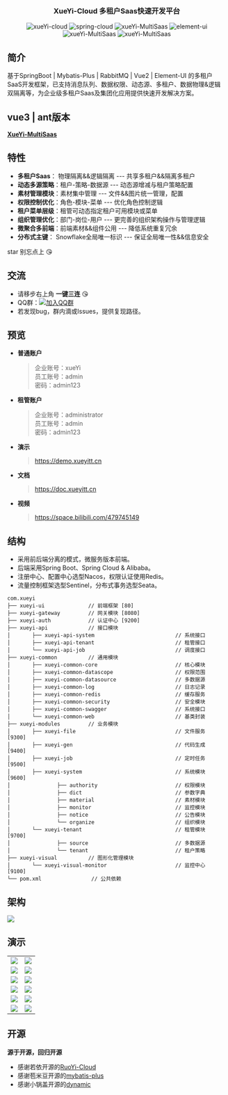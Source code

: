 <div style="text-align:center">
    <h3>XueYi-Cloud 多租户Saas快速开发平台</h3>
</div>

<p style="text-align:center">
    <a>
        <img src="https://img.shields.io/badge/XueYi%20Cloud-v5.1.2-brightgreen" alt="xueYi-cloud">
    </a>
    <a>
        <img src="https://img.shields.io/badge/Spring%20Cloud-2020-blue" alt="spring-cloud">
    </a>
    <a>
       <img src="https://img.shields.io/badge/Mybatis--Plus-3.4.0%2B-brightgreen" alt="xueYi-MultiSaas">
    </a>
    <a>
        <img src="https://img.shields.io/badge/element--ui-2.15-brightgreen" alt="element-ui">
    </a>
    <a>
       <img src="https://gitee.com/xueyitiantang/XueYi-Cloud/badge/star.svg?theme=dark" alt="xueYi-MultiSaas">
    </a>
    <a>
       <img src="https://gitee.com/xueyitiantang/XueYi-Cloud/badge/fork.svg?theme=dark" alt="xueYi-MultiSaas">
    </a>
</p>

## 简介
基于SpringBoot | Mybatis-Plus | RabbitMQ | Vue2 | Element-UI 的多租户SaaS开发框架，已支持消息队列、数据权限、动态源、多租户、数据物理&逻辑双隔离等，为企业级多租户Saas及集团化应用提供快速开发解决方案。

## vue3 | ant版本
**[XueYi-MultiSaas](https://gitee.com/xueyitiantang/XueYi-MultiSaas)**

## 特性
- **多租户Saas**： 物理隔离&&逻辑隔离 --- 共享多租户&&隔离多租户
- **动态多源策略**：租户-策略-数据源 --- 动态源增减与租户策略配置
- **素材管理模块**：素材集中管理 --- 文件&&图片统一管理，配置
- **权限控制优化**：角色-模块-菜单 --- 优化角色控制逻辑
- **租户菜单层级**：租管可动态指定租户可用模块或菜单
- **组织管理优化**：部门-岗位-用户 --- 更完善的组织架构操作与管理逻辑
- **微聚合多前端**：前端素材&&组件公用 --- 降低系统重复冗余
- **分布式主键**：  Snowflake全局唯一标识 --- 保证全局唯一性&&信息安全

star 别忘点上 :kissing_heart:

## 交流
- 请移步右上角  **一键三连** :kissing_heart:
- QQ群：[![加入QQ群](https://img.shields.io/badge/779343138-blue.svg)](https://jq.qq.com/?_wv=1027&k=zw11JJhj)
- 若发现bug，群内滴或Issues，提供复现路径。

## 预览
- **普通账户**
    > 企业账号：xueYi   
    员工账号：admin   
    密码：admin123

- **租管账户**
  > 企业账号：administrator   
  员工账号：admin   
  密码：admin123

- **演示**
    >https://demo.xueyitt.cn         
- **文档**
    >https://doc.xueyitt.cn     
- **视频**
    >https://space.bilibili.com/479745149

## 结构
* 采用前后端分离的模式，微服务版本前端。
* 后端采用Spring Boot、Spring Cloud & Alibaba。
* 注册中心、配置中心选型Nacos，权限认证使用Redis。
* 流量控制框架选型Sentinel，分布式事务选型Seata。

~~~
com.xueyi     
├── xueyi-ui              // 前端框架 [80]
├── xueyi-gateway         // 网关模块 [8080]
├── xueyi-auth            // 认证中心 [9200]
├── xueyi-api             // 接口模块
│       ├── xueyi-api-system                          // 系统接口
│       ├── xueyi-api-tenant                          // 租管接口
│       └── xueyi-api-job                             // 调度接口
├── xueyi-common          // 通用模块
│       ├── xueyi-common-core                         // 核心模块
│       ├── xueyi-common-datascope                    // 权限范围
│       ├── xueyi-common-datasource                   // 多数据源
│       ├── xueyi-common-log                          // 日志记录
│       ├── xueyi-common-redis                        // 缓存服务
│       ├── xueyi-common-security                     // 安全模块
│       ├── xueyi-common-swagger                      // 系统接口
│       └── xueyi-common-web                          // 基类封装
├── xueyi-modules         // 业务模块
│       ├── xueyi-file                                // 文件服务 [9300]
│       ├── xueyi-gen                                 // 代码生成 [9400]
│       ├── xueyi-job                                 // 定时任务 [9500]
│       ├── xueyi-system                              // 系统模块 [9600]
│               ├── authority                         // 权限模块
│               ├── dict                              // 参数字典
│               ├── material                          // 素材模块
│               ├── monitor                           // 监控模块
│               ├── notice                            // 公告模块
│               └── organize                          // 组织模块
│       └── xueyi-tenant                              // 租管模块 [9700]
│               ├── source                            // 多数据源
│               └── tenant                            // 租户策略
├── xueyi-visual          // 图形化管理模块
│       └── xueyi-visual-monitor                      // 监控中心 [9100]
└── pom.xml                // 公共依赖
~~~

## 架构
<img src="https://images.gitee.com/uploads/images/2021/1108/172436_9deff9ff_7382127.png"/>


## 演示
<table>
    <tr>
        <td><img src="https://images.gitee.com/uploads/images/2021/0814/151423_c5168169_7382127.jpeg"/></td>
        <td><img src="https://images.gitee.com/uploads/images/2021/0501/140513_48ff7abd_7382127.png"/></td>
    </tr>
    <tr>
        <td><img src="https://images.gitee.com/uploads/images/2021/0814/151634_fee2ab95_7382127.png"/></td>
        <td><img src="https://images.gitee.com/uploads/images/2021/0507/131952_3b892800_7382127.png"/></td>
    </tr>
    <tr>
        <td><img src="https://images.gitee.com/uploads/images/2021/0814/151708_cef1f3ed_7382127.png"/></td>
        <td><img src="https://images.gitee.com/uploads/images/2021/0814/151737_4c4174db_7382127.png"/></td>
    </tr>
    <tr>
        <td><img src="https://images.gitee.com/uploads/images/2021/0814/151824_752e5b07_7382127.png"/></td>
        <td><img src="https://images.gitee.com/uploads/images/2021/0814/151842_48c3407a_7382127.png"/></td>
    </tr>
    <tr>
        <td><img src="https://images.gitee.com/uploads/images/2021/0814/151937_3b66dcc6_7382127.png"/></td>
        <td><img src="https://images.gitee.com/uploads/images/2021/0814/151949_008cd20b_7382127.png"/></td>
    </tr>
    <tr>
        <td><img src="https://images.gitee.com/uploads/images/2021/0814/152034_e32f2b9a_7382127.png"/></td>
        <td><img src="https://images.gitee.com/uploads/images/2021/0501/140619_628675c2_7382127.png"/></td>
    </tr>
</table>

## 开源
**源于开源，回归开源**
* 感谢若依开源的[RuoYi-Cloud](https://gitee.com/y_project/RuoYi-Cloud)
* 感谢苞米豆开源的[mybatis-plus](https://github.com/baomidou/mybatis-plus)
* 感谢小锅盖开源的[dynamic](https://gitee.com/baomidou/dynamic-datasource-spring-boot-starter)
